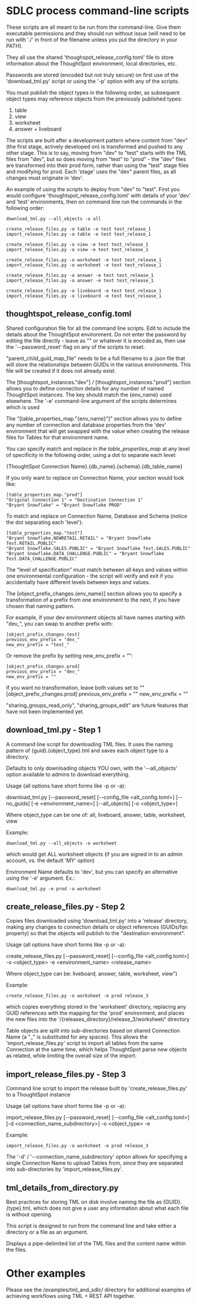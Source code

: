 # SDLC process command-line scripts
These scripts are all meant to be run from the command-line. Give them executable permissions and they should run without issue (will need to be run with './' in front of the filename unless you put the directory in your PATH).

They all use the shared 'thoughspot_release_config.toml' file to store information about the ThoughtSpot environment, local directories, etc.

Passwords are stored (encoded but not truly secure) on first use of the 'download_tml.py' script or using the '-p' option with any of the scripts.

You must publish the object types in the following order, as subsequent object types may reference objects from the previously published types:

1. table
2. view
3. worksheet
4. answer + liveboard

The scripts are built after a development pattern where content from "dev" (the first stage, actively developed on) is transformed and pushed to any other stage. This is to say, moving from "dev" to "test" starts with the TML files from "dev", but so does moving from "test" to "prod" - the "dev" files are transformed into their prod form, rather than using the "test" stage files and modifying for prod. Each 'stage' uses the "dev" parent files, as all changes must originate in 'dev'.

An example of using the scripts to deploy from "dev" to "test". First you would configure 'thoughtspot_release_config.toml' with details of your 'dev' and 'test' environments, then on command line run the commands in the following order:

    download_tml.py --all_objects -o all

    create_release_files.py -o table -e test test_release_1
    import_release_files.py -o table -e test test_release_1

    create_release_files.py -o view -e test test_release_1
    import_release_files.py -o view -e test test_release_1

    create_release_files.py -o worksheet -e test test_release_1
    import_release_files.py -o worksheet -e test test_release_1

    create_release_files.py -o answer -e test test_release_1
    import_release_files.py -o answer -e test test_release_1

    create_release_files.py -o liveboard -e test test_release_1
    import_release_files.py -o liveboard -e test test_release_1
    

## thoughtspot_release_config.toml
Shared configuration file for all the command line scripts. Edit to include the details about the ThoughtSpot environment. Do not enter the password by editing the file directly - leave as "" or whatever it is encoded as, then use the '--password_reset' flag on any of the scripts to reset.

"parent_child_guid_map_file" needs to be a full filename to a .json file that will store the relationships between GUIDs in the various environments. This file will be created if it does not already exist.

The [thoughtspot_instances."dev"] / [thoughtspot_instances."prod"] section allows you to define connection details for any number of named ThoughtSpot instances. The key should match the {env_name} used elsewhere. The '-e' command-line argument of the scripts determines which is used 

The "[table_properties_map."{env_name}"]" section allows you to define any number of connection and database properties from the 'dev' environment that will get swapped with the value when creating the release files for Tables for that environment name.

You can specify match and replace in the *table_properties_map* at any level of specificity in the following order, using a dot to separate each level:

{ThoughtSpot Connection Name}.{db_name}.{schema}.{db_table_name}

If you only want to replace on Connection Name, your section would look like:

    [table_properties_map."prod"]
    "Original Connection 1" = "Destination Connection 1"
    "Bryant Snowflake" = "Bryant Snowflake PROD"

To match and replace on Connection Name, Database and Schema (notice the dot separating each 'level'):

    [table_properties_map."test"]
    "Bryant Snowflake.NEWRETAIL.RETAIL" = "Bryant Snowflake Test.RETAIL.PUBLIC"
    "Bryant Snowflake.SALES.PUBLIC" = "Bryant Snowflake Test.SALES.PUBLIC"
    "Bryant Snowflake.DATA_CHALLENGE.PUBLIC" = "Bryant Snowflake Test.DATA_CHALLENGE.PUBLIC"

The "level of specification" must match between all keys and values within one environmental configuration - the script will verify and exit if you accidentally have different levels between keys and values.

The [object_prefix_changes.{env_name}] section allows you to specify a transformation of a prefix from one environment to the next, if you have chosen that naming pattern. 

For example, if your dev environment objects all have names starting with "dev_", you can swap to another prefix with:

    [object_prefix_changes.test]
    previous_env_prefix = "dev_"
    new_env_prefix = "test_"

Or remove the prefix by setting new_env_prefix = "":
    
    [object_prefix_changes.prod]
    previous_env_prefix = "dev_"
    new_env_prefix = ""

If you want no transformation, leave both values set to ""
    [object_prefix_changes.prod]
    previous_env_prefix = ""
    new_env_prefix = ""


"sharing_groups_read_only", "sharing_groups_edit" are future features that have not been implemented yet.

## download_tml.py - Step 1
A command line script for downloading TML files. It uses the naming pattern of {guid}.{object_type}.tml and saves each object type to a directory.

Defaults to only downloading objects YOU own, with the '--all_objects' option available to admins to download everything.

Usage (all options have short forms like -p or -a): 

download_tml.py [--password_reset] [--config_file <alt_config.toml>] [--no_guids] [-e <environment_name>] [--all_objects] [-o <object_type>] 



Where object_type can be one of: all, liveboard, answer, table, worksheet, view

Example:

    download_tml.py --all_objects -o worksheet

which would get ALL worksheet objects (if you are signed in to an admin account, vs. the default 'MY' option)

Environment Name defaults to 'dev', but you can specify an alternative using the '-e' argument. Ex.:

    download_tml.py -e prod -o worksheet

## create_release_files.py - Step 2
Copies files downloaded using 'download_tml.py' into a 'release' directory, making any changes to connection details or object references (GUIDs/fqn property) so that the objects will publish to the "destination environment".

Usage (all options have short forms like -p or -a): 

create_release_files.py [--password_reset] [--config_file <alt_config.toml>] -o <object_type> -e <environment_name> <release_name>

Where object_type can be: liveboard, answer, table, worksheet, view")

Example:

    create_release_files.py -o worksheet -e prod release_3

which copies everything stored in the 'worksheet' directory, replacing any GUID references with the mapping for the 'prod' environment, and places the new files into the '/{releases_directory}/release_3/worksheet/' directory

Table objects are split into sub-directories based on shared Connection Name (a "_" is substituted for any spaces). This allows the 'import_release_files.py' script to import all tables from the same Connection at the same time, which helps ThoughtSpot parse new objects as related, while limiting the overall size of the import.

## import_release_files.py - Step 3
Command line script to import the release built by 'create_release_files.py' to a ThoughtSpot instance

Usage (all options have short forms like -p or -a): 

import_release_files.py [--password_reset] [--config_file <alt_config.toml>] [-d <connection_name_subdirectory>] -o <object_type> -e <environment-name> <release-name>

Example:

    import_release_files.py -o worksheet -e prod release_3

The '-d' / '--connection_name_subdirectory' option allows for specifying a single Connection Name to upload Tables from, since they are separated into sub-directories by 'import_release_files.py'.

## tml_details_from_directory.py
Best practices for storing TML on disk involve naming the file as {GUID}.{type}.tml, which does not give a user any information about what each file is without opening.

This script is designed to run from the command line and take either a directory or a file as an argument. 

Displays a pipe-delimited list of the TML files and the content name within the files.

# Other examples
Please see the /examples/tml_and_sdlc/ directory for additional examples of achieving workflows using TML + REST API together.
